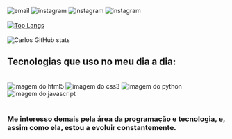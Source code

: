 ![email](https://img.shields.io/badge/Gmail-D14836?style=for-the-badge&logo=gmail&logoColor=white)
![instagram](https://img.shields.io/badge/Facebook-1877F2?style=for-the-badge&logo=facebook&logoColor=white) 
![instagram](https://img.shields.io/badge/Instagram-E4405F?style=for-the-badge&logo=instagram&logoColor=white) 
![instagram](https://img.shields.io/badge/LinkedIn-0077B5?style=for-the-badge&logo=linkedin&logoColor=white)<br><br>
[![Top Langs](https://github-readme-stats.vercel.app/api/top-langs/?username=carlosgalantt)](https://github.com/anuraghazra/github-readme-stats) <br><br>
![Carlos GitHub stats](https://github-readme-stats.vercel.app/api?username=carlosgalantt&show_icons=true&theme=radical) <br>

## Tecnologias que uso no meu dia a dia:
<div style="display inline_block"> <br>
  <img align="center" alt="imagem do html5" src="https://img.shields.io/badge/HTML5-E34F26?style=for-the-badge&logo=html5&logoColor=white"/>
  <img align="center" alt="imagem do css3" src="https://img.shields.io/badge/CSS3-1572B6?style=for-the-badge&logo=css3&logoColor=white"/>
  <img align="center" alt="imagem do python" src="https://img.shields.io/badge/Python-14354C?style=for-the-badge&logo=python&logoColor=white"/>
  <img align="center" alt="imagem do javascript" src="https://img.shields.io/badge/JavaScript-F7DF1E?style=for-the-badge&logo=javascript&logoColor=black"/>
</div> <br>

### Me interesso demais pela área da programação e tecnologia, e, assim como ela, estou a evoluir constantemente. 
